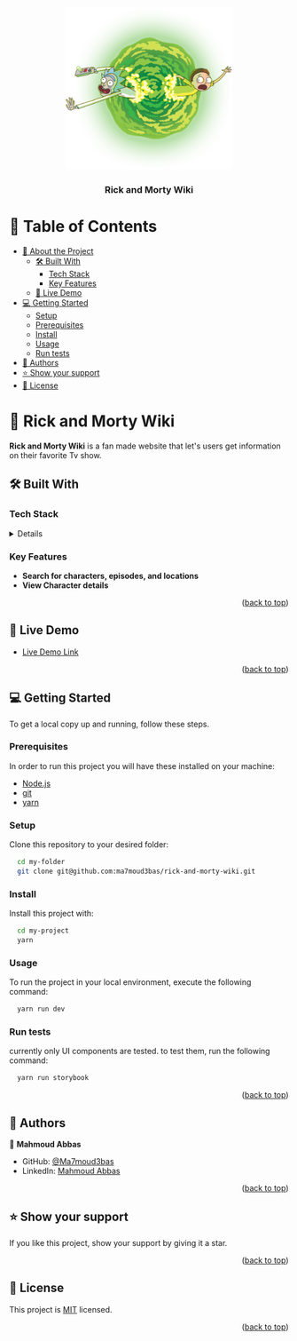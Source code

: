 <a name="readme-top"></a>

<div align="center">
  <!-- You are encouraged to replace this logo with your own! Otherwise you can also remove it. -->
  <img src="./public/assets/images/rick-and-morty-portal.png" alt="logo" width="300"  height="auto" />
  <br/>

  <h3><b>Rick and Morty Wiki</b></h3>

</div>

<!-- TABLE OF CONTENTS -->

# 📗 Table of Contents

- [📖 About the Project](#about-project)
  - [🛠 Built With](#built-with)
    - [Tech Stack](#tech-stack)
    - [Key Features](#key-features)
  - [🚀 Live Demo](#live-demo)
- [💻 Getting Started](#getting-started)
  - [Setup](#setup)
  - [Prerequisites](#prerequisites)
  - [Install](#install)
  - [Usage](#usage)
  - [Run tests](#run-tests)
- [👥 Authors](#authors)
- [⭐️ Show your support](#support)
- [📝 License](#license)

<!-- PROJECT DESCRIPTION -->

# 📖 Rick and Morty Wiki <a name="about-project"></a>

**Rick and Morty Wiki** is a fan made website that let's users get information on their favorite Tv show. 

## 🛠 Built With <a name="built-with"></a>

### Tech Stack <a name="tech-stack"></a>

<details>
  <ul>
    <li><a href="https://beta.nextjs.org/">Next.js 13</a></li>
    <li><a href="https://reactjs.org/">React.js</a></li>
    <li><a href="https://tailwindcss.com/">Tailwind CSS</a></li>
    <li><a href="https://www.typescriptlang.org/">Typescript</a></li>
    <li><a href="https://www.storybook.js.org/">StoryBook</a></li>
    <li><a href="https://www.npmjs.com/package/class-variance-authority">Class Variant Authority</a></li>
    <li><a href="https://www.npmjs.com/package/next-seo">Next-SEO</a></li>
  </ul>
</details>

<!-- Features -->

### Key Features <a name="key-features"></a>

- **Search for characters, episodes, and locations**
- **View Character details**

<p align="right">(<a href="#readme-top">back to top</a>)</p>

<!-- LIVE DEMO -->

## 🚀 Live Demo <a name="live-demo"></a>

- [Live Demo Link](https://rick-n-morty-wiki.vercel.app)

<p align="right">(<a href="#readme-top">back to top</a>)</p>

<!-- GETTING STARTED -->

## 💻 Getting Started <a name="getting-started"></a>

To get a local copy up and running, follow these steps.

### Prerequisites

In order to run this project you will have these installed on your machine: 

- [Node.js](https://nodejs.org/en/) 
- [git](https://git-scm.com/) 
- [yarn](https://classic.yarnpkg.com/en/) 


### Setup

Clone this repository to your desired folder:


```sh
  cd my-folder
  git clone git@github.com:ma7moud3bas/rick-and-morty-wiki.git
```


### Install

Install this project with:


```sh
  cd my-project
  yarn
```


### Usage

To run the project in your local environment, execute the following command:

```sh
  yarn run dev
```


### Run tests

currently only UI components are tested.
to test them, run the following command:


```sh
  yarn run storybook
```

<p align="right">(<a href="#readme-top">back to top</a>)</p>

<!-- AUTHORS -->

## 👥 Authors <a name="authors"></a>

👤 **Mahmoud Abbas**

- GitHub: [@Ma7moud3bas](https://github.com/Ma7moud3bas)
- LinkedIn: [Mahmoud Abbas](https://linkedin.com/in/mahmoud-m-abbas)


<p align="right">(<a href="#readme-top">back to top</a>)</p>

<!-- SUPPORT -->

## ⭐️ Show your support <a name="support"></a>

If you like this project, show your support by giving it a star.

<p align="right">(<a href="#readme-top">back to top</a>)</p>


<!-- LICENSE -->

## 📝 License <a name="license"></a>

This project is [MIT](./LICENSE) licensed.

<p align="right">(<a href="#readme-top">back to top</a>)</p>